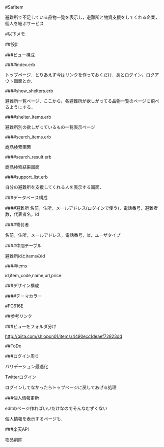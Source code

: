 #Safitem

避難所で不足している品物一覧を表示し，避難所と物資支援をしてくれる企業，個人を結ぶサービス


#以下メモ

##設計

###ビュー構成

####index.erb

トップページ．とりあえず今はリンクを作っておくだけ．あとログイン，ログアウト画面とか．

####show_shelters.erb

避難所一覧ページ．ここから，各避難所が欲しがってる品物一覧のページに飛べるようにする．

####shelter_items.erb

避難所別の欲しがっているもの一覧表示ページ

####search_items.erb

商品検索画面

####search_result.erb

商品検索結果画面

####support_list.erb

自分の避難所を支援してくれる人を表示する画面．


###データベース構成

####避難所
名前，住所，メールアドレス(ログインで使う)，電話番号，避難者数，代表者名，id


####寄付者

名前，住所，メールアドレス，電話番号，id，ユーザタイプ


####中間テーブル

避難所idとitemsのid

####items

id,item_code,name,url,price

###デザイン構成

####テーマカラー

\#FC616E


##参考リンク

###ビューをフォルダ分け

http://qiita.com/shiopon01/items/4490ecc1deaef72823dd


##ToDo

###ログイン周り

バリデーション最適化

Twitterログイン

ログインしてなかったらトップページに戻してあげる処理

###個人情報更新

editのページ作ればいいだけなのでそんなむずくない

個人情報を表示するページも．

###楽天API

物品削除


